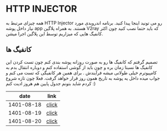 # HTTP INJECTOR 
همه چیزای مرتبط به HTTP Injector رو می تونید اینجا پیدا کنید. برنامه اندرویدی مورد نیاز داخل پوشه app هستند. به همراه پلاگین V2ray که باید حتما نصب کنید چون اکثر کانفیگ هایی که میزاریم توسط این پلاگین اجرا میشن. 

## کانفیگ ها 
تصمیم گرفتم که کانفیگ ها رو به صورت روزانه پوشه بندی کنم چون تست کردن این کانفیگ ها نسبتا زمان بره و چون باید از گوشی استفاده کنم و دوباره انتقال بدم به کامپیوترم خیلی طولانی میشه فرآیندش . برای همین هر کانفیگی که تست می کنم و جواب میده داخل یه پوشه به تاریخ همون روز قرار خواهد گرفت. فعلا چون تازه شروع کردم شاید بتونم جدول پایین هم هروز ادیت کنم :)‌

| date | link | 
| --- | --- | 
| 1401-08-18 | [click](/Injectors/config/1401-08-18) |
| 1401-08-19 | [click](/Injectors/config/1401-08-19) |
| 1401-08-20 | [click](/Injectors/config/1401-08-20) |
